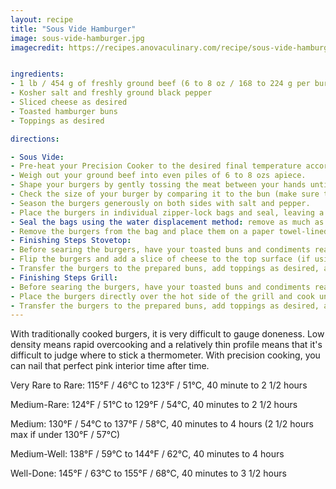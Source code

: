 ```yaml
---
layout: recipe
title: "Sous Vide Hamburger"
image: sous-vide-hamburger.jpg
imagecredit: https://recipes.anovaculinary.com/recipe/sous-vide-hamburger


ingredients:
- 1 lb / 454 g of freshly ground beef (6 to 8 oz / 168 to 224 g per burger)
- Kosher salt and freshly ground black pepper
- Sliced cheese as desired
- Toasted hamburger buns
- Toppings as desired

directions:

- Sous Vide:
- Pre-heat your Precision Cooker to the desired final temperature according to your preferred finished texture, included here and in the app. Allow the water to come to temperature before adding your burger.
- Weigh out your ground beef into even piles of 6 to 8 ozs apiece.
- Shape your burgers by gently tossing the meat between your hands until it barely sticks together. Place it on a flat, clean surface, and gently press the burger into shape using your fingertips. Do not overwork the meat -- press just until it sticks together.
- Check the size of your burger by comparing it to the bun (make sure to wash your hands before picking up the bun and do not let it come in direct contact with the raw ground meat). The patties should be half an inch / a little over a cm wider than the bun on all sides.
- Season the burgers generously on both sides with salt and pepper.
- Place the burgers in individual zipper-lock bags and seal, leaving a 1-inch / 2.5-cm opening in each bag.
- Seal the bags using the water displacement method: remove as much as possible by hand, then slowly lower each bag into the water bath, letting the force of the water press any excess air out through the one inch opening. Seal the bag just before it becomes submerged. Cook the burgers according to the time and temp provided for your desired level of doneness.
- Remove the burgers from the bag and place them on a paper towel-lined plate. Pat them dry very carefully on both sides and season with additional salt and pepper. Let the burgers rest for at least 10 minutes and up to half an hour. Make a note of which side of the burgers is facing up during resting and let's call this side A. Side A will be dryer than Side B and should be seared first for maximum browning and superior appearance.
- Finishing Steps Stovetop:
- Before searing the burgers, have your toasted buns and condiments ready to accept it. Preheat a cast iron or stainless steel skillet over with 1 tablespoon / 15 ml of oil over high heat until the oil starts to lightly smoke. Add the burger patties with Side A facing down and add 1 tablespoon / 15 ml of unsalted butter. Butter contains milk solids that will blacken and char, helping your burgers achieve a dark crust much faster. Cook the burgers, swirling the pan to distribute the butter, until well browned on the first side, 45 seconds to 1 minute.
- Flip the burgers and add a slice of cheese to the top surface (if using). Cook until the second side is browned and the cheese is melted, 45 seconds to 1 minute longer.
- Transfer the burgers to the prepared buns, add toppings as desired, and serve immediately.
- Finishing Steps Grill:
- Before searing the burgers, have your toasted buns and condiments ready to accept it. Light one chimney full of charcoal (about 5 quarts / 5 L of coals). When all the charcoal is lit and covered with gray ash, pour out and arrange the coals on one side of the charcoal grate. Set cooking grate in place, cover grill and allow to preheat for 5 minutes. Alternatively, set half the burners on a gas grill to the highest heat setting, cover, and preheat for 10 minutes. Scrape the grill grates clean with a grill scraper, then oil the grates by holding an oil-dipped kitchen towel or paper towels in a set of tongs and rubbing them over the grates 5 to 6 times.
- Place the burgers directly over the hot side of the grill and cook until a deep, rich crust has formed, about 45 seconds to 1 minute. Flip burgers and add cheese. Cook until the second side is browned and the cheese has melted, 45 seconds to 1 minute longer. If the fire threatens to flare up as the burgers drip fat into it, suffocate the fire by closing the grill lid until the flames die out. Alternatively, transfer the burgers to the cooler side of the grill using a long spatula until the flames subside. Do not allow the burgers to get engulfed in flames.
- Transfer the burgers to the prepared buns, add toppings as desired, and serve immediately.
---
```


With traditionally cooked burgers, it is very difficult to gauge doneness. Low density means rapid overcooking and a relatively thin profile means that it's difficult to judge where to stick a thermometer. With precision cooking, you can nail that perfect pink interior time after time.

Very Rare to Rare: 115°F / 46°C to 123°F / 51°C, 40 minute to 2 1/2 hours

Medium-Rare: 124°F / 51°C to 129°F / 54°C, 40 minutes to 2 1/2 hours

Medium: 130°F / 54°C to 137°F / 58°C, 40 minutes to 4 hours (2 1/2 hours max if under 130°F / 57°C)

Medium-Well: 138°F / 59°C to 144°F / 62°C, 40 minutes to 4 hours

Well-Done: 145°F / 63°C to 155°F / 68°C, 40 minutes to 3 1/2 hours